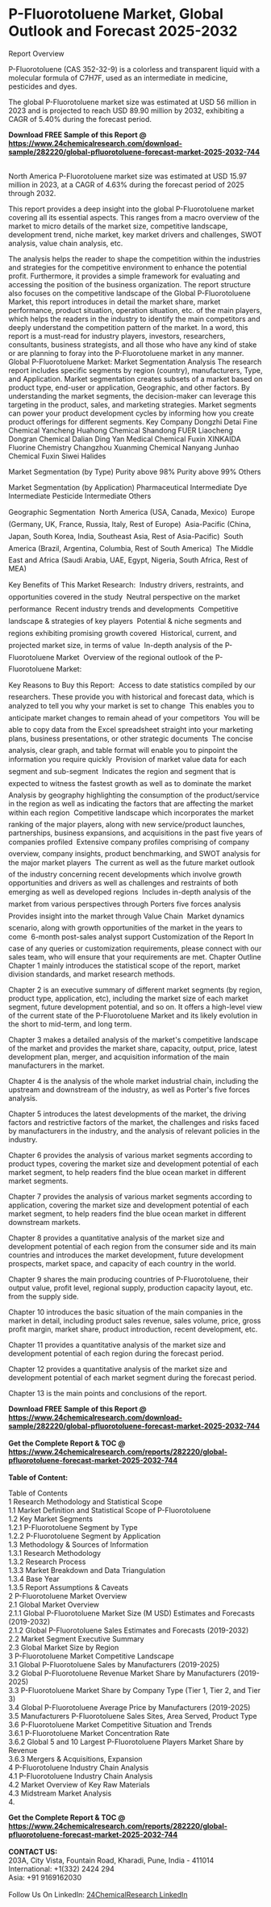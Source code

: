 <h1>P-Fluorotoluene Market, Global Outlook and Forecast 2025-2032</h1><p>Report Overview</p><p>
P-Fluorotoluene (CAS 352-32-9) is a colorless and transparent liquid with a molecular formula of C7H7F, used as an intermediate in medicine, pesticides and dyes.</p><p>
The global P-Fluorotoluene market size was estimated at USD 56 million in 2023 and is projected to reach USD 89.90 million by 2032, exhibiting a CAGR of 5.40% during the forecast period.</p><div><b>Download FREE Sample of this Report @ 
            <a href="https://www.24chemicalresearch.com/download-sample/282220/global-pfluorotoluene-forecast-market-2025-2032-744">
            https://www.24chemicalresearch.com/download-sample/282220/global-pfluorotoluene-forecast-market-2025-2032-744</a></b></div><br><p>
North America P-Fluorotoluene market size was estimated at USD 15.97 million in 2023, at a CAGR of 4.63% during the forecast period of 2025 through 2032.</p><p>
This report provides a deep insight into the global P-Fluorotoluene market covering all its essential aspects. This ranges from a macro overview of the market to micro details of the market size, competitive landscape, development trend, niche market, key market drivers and challenges, SWOT analysis, value chain analysis, etc.</p><p>
The analysis helps the reader to shape the competition within the industries and strategies for the competitive environment to enhance the potential profit. Furthermore, it provides a simple framework for evaluating and accessing the position of the business organization. The report structure also focuses on the competitive landscape of the Global P-Fluorotoluene Market, this report introduces in detail the market share, market performance, product situation, operation situation, etc. of the main players, which helps the readers in the industry to identify the main competitors and deeply understand the competition pattern of the market.
In a word, this report is a must-read for industry players, investors, researchers, consultants, business strategists, and all those who have any kind of stake or are planning to foray into the P-Fluorotoluene market in any manner.
Global P-Fluorotoluene Market: Market Segmentation Analysis
The research report includes specific segments by region (country), manufacturers, Type, and Application. Market segmentation creates subsets of a market based on product type, end-user or application, Geographic, and other factors. By understanding the market segments, the decision-maker can leverage this targeting in the product, sales, and marketing strategies. Market segments can power your product development cycles by informing how you create product offerings for different segments.
Key Company
Dongzhi Detai Fine Chemical
Yancheng Huahong Chemical
Shandong FUER
Liaocheng Dongran Chemical
Dalian Ding Yan Medical Chemical
Fuxin XINKAIDA Fluorine Chemistry
Changzhou Xuanming Chemical
Nanyang Junhao Chemical
Fuxin Siwei Halides</p><p>
Market Segmentation (by Type)
Purity above 98%
Purity above 99%
Others</p><p>
Market Segmentation (by Application)
Pharmaceutical Intermediate
Dye Intermediate
Pesticide Intermediate
Others</p><p>
Geographic Segmentation
 North America (USA, Canada, Mexico)
 Europe (Germany, UK, France, Russia, Italy, Rest of Europe)
 Asia-Pacific (China, Japan, South Korea, India, Southeast Asia, Rest of Asia-Pacific)
 South America (Brazil, Argentina, Columbia, Rest of South America)
 The Middle East and Africa (Saudi Arabia, UAE, Egypt, Nigeria, South Africa, Rest of MEA)</p><p>
Key Benefits of This Market Research:
 Industry drivers, restraints, and opportunities covered in the study
 Neutral perspective on the market performance
 Recent industry trends and developments
 Competitive landscape &amp; strategies of key players
 Potential &amp; niche segments and regions exhibiting promising growth covered
 Historical, current, and projected market size, in terms of value
 In-depth analysis of the P-Fluorotoluene Market
 Overview of the regional outlook of the P-Fluorotoluene Market:</p><p>
Key Reasons to Buy this Report:
 Access to date statistics compiled by our researchers. These provide you with historical and forecast data, which is analyzed to tell you why your market is set to change
 This enables you to anticipate market changes to remain ahead of your competitors
 You will be able to copy data from the Excel spreadsheet straight into your marketing plans, business presentations, or other strategic documents
 The concise analysis, clear graph, and table format will enable you to pinpoint the information you require quickly
 Provision of market value data for each segment and sub-segment
 Indicates the region and segment that is expected to witness the fastest growth as well as to dominate the market
 Analysis by geography highlighting the consumption of the product/service in the region as well as indicating the factors that are affecting the market within each region
 Competitive landscape which incorporates the market ranking of the major players, along with new service/product launches, partnerships, business expansions, and acquisitions in the past five years of companies profiled
 Extensive company profiles comprising of company overview, company insights, product benchmarking, and SWOT analysis for the major market players
 The current as well as the future market outlook of the industry concerning recent developments which involve growth opportunities and drivers as well as challenges and restraints of both emerging as well as developed regions
 Includes in-depth analysis of the market from various perspectives through Porters five forces analysis
 Provides insight into the market through Value Chain
 Market dynamics scenario, along with growth opportunities of the market in the years to come
 6-month post-sales analyst support
Customization of the Report
In case of any queries or customization requirements, please connect with our sales team, who will ensure that your requirements are met.
Chapter Outline
Chapter 1 mainly introduces the statistical scope of the report, market division standards, and market research methods.</p><p>
Chapter 2 is an executive summary of different market segments (by region, product type, application, etc), including the market size of each market segment, future development potential, and so on. It offers a high-level view of the current state of the P-Fluorotoluene Market and its likely evolution in the short to mid-term, and long term.</p><p>
Chapter 3 makes a detailed analysis of the market's competitive landscape of the market and provides the market share, capacity, output, price, latest development plan, merger, and acquisition information of the main manufacturers in the market.</p><p>
Chapter 4 is the analysis of the whole market industrial chain, including the upstream and downstream of the industry, as well as Porter's five forces analysis.</p><p>
Chapter 5 introduces the latest developments of the market, the driving factors and restrictive factors of the market, the challenges and risks faced by manufacturers in the industry, and the analysis of relevant policies in the industry.</p><p>
Chapter 6 provides the analysis of various market segments according to product types, covering the market size and development potential of each market segment, to help readers find the blue ocean market in different market segments.</p><p>
Chapter 7 provides the analysis of various market segments according to application, covering the market size and development potential of each market segment, to help readers find the blue ocean market in different downstream markets.</p><p>
Chapter 8 provides a quantitative analysis of the market size and development potential of each region from the consumer side and its main countries and introduces the market development, future development prospects, market space, and capacity of each country in the world.</p><p>
Chapter 9 shares the main producing countries of P-Fluorotoluene, their output value, profit level, regional supply, production capacity layout, etc. from the supply side.</p><p>
Chapter 10 introduces the basic situation of the main companies in the market in detail, including product sales revenue, sales volume, price, gross profit margin, market share, product introduction, recent development, etc.</p><p>
Chapter 11 provides a quantitative analysis of the market size and development potential of each region during the forecast period.</p><p>
Chapter 12 provides a quantitative analysis of the market size and development potential of each market segment during the forecast period.</p><p>
Chapter 13 is the main points and conclusions of the report.</p><p>
</p><div><b>Download FREE Sample of this Report @ 
            <a href="https://www.24chemicalresearch.com/download-sample/282220/global-pfluorotoluene-forecast-market-2025-2032-744">
            https://www.24chemicalresearch.com/download-sample/282220/global-pfluorotoluene-forecast-market-2025-2032-744</a></b></div><br><div><b>Get the Complete Report & TOC @ 
            <a href="https://www.24chemicalresearch.com/reports/282220/global-pfluorotoluene-forecast-market-2025-2032-744">
            https://www.24chemicalresearch.com/reports/282220/global-pfluorotoluene-forecast-market-2025-2032-744</a></b></div><br>
            <b>Table of Content:</b><p>Table of Contents<br />
1 Research Methodology and Statistical Scope<br />
1.1 Market Definition and Statistical Scope of P-Fluorotoluene<br />
1.2 Key Market Segments<br />
1.2.1 P-Fluorotoluene Segment by Type<br />
1.2.2 P-Fluorotoluene Segment by Application<br />
1.3 Methodology & Sources of Information<br />
1.3.1 Research Methodology<br />
1.3.2 Research Process<br />
1.3.3 Market Breakdown and Data Triangulation<br />
1.3.4 Base Year<br />
1.3.5 Report Assumptions & Caveats<br />
2 P-Fluorotoluene Market Overview<br />
2.1 Global Market Overview<br />
2.1.1 Global P-Fluorotoluene Market Size (M USD) Estimates and Forecasts (2019-2032)<br />
2.1.2 Global P-Fluorotoluene Sales Estimates and Forecasts (2019-2032)<br />
2.2 Market Segment Executive Summary<br />
2.3 Global Market Size by Region<br />
3 P-Fluorotoluene Market Competitive Landscape<br />
3.1 Global P-Fluorotoluene Sales by Manufacturers (2019-2025)<br />
3.2 Global P-Fluorotoluene Revenue Market Share by Manufacturers (2019-2025)<br />
3.3 P-Fluorotoluene Market Share by Company Type (Tier 1, Tier 2, and Tier 3)<br />
3.4 Global P-Fluorotoluene Average Price by Manufacturers (2019-2025)<br />
3.5 Manufacturers P-Fluorotoluene Sales Sites, Area Served, Product Type<br />
3.6 P-Fluorotoluene Market Competitive Situation and Trends<br />
3.6.1 P-Fluorotoluene Market Concentration Rate<br />
3.6.2 Global 5 and 10 Largest P-Fluorotoluene Players Market Share by Revenue<br />
3.6.3 Mergers & Acquisitions, Expansion<br />
4 P-Fluorotoluene Industry Chain Analysis<br />
4.1 P-Fluorotoluene Industry Chain Analysis<br />
4.2 Market Overview of Key Raw Materials<br />
4.3 Midstream Market Analysis<br />
4.</p><div><b>Get the Complete Report & TOC @ 
            <a href="https://www.24chemicalresearch.com/reports/282220/global-pfluorotoluene-forecast-market-2025-2032-744">
            https://www.24chemicalresearch.com/reports/282220/global-pfluorotoluene-forecast-market-2025-2032-744</a></b></div><br><b>CONTACT US:</b><br>
            203A, City Vista, Fountain Road, Kharadi, Pune, India - 411014<br>
            International: +1(332) 2424 294<br>
            Asia: +91 9169162030 <br><br>
            Follow Us On LinkedIn: <a href="https://www.linkedin.com/company/24chemicalresearch/">24ChemicalResearch LinkedIn</a>